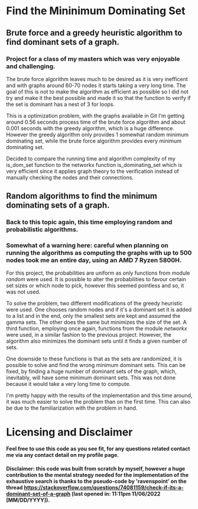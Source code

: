 # Find the Mininimum Dominating Set
## Brute force and a greedy heuristic algorithm to find dominant sets of a graph.
### Project for a class of my masters which was very enjoyable and challenging.

 The brute force algorithm leaves much to be desired as it is very inefficent and with graphs around 60-70 nodes it starts taking a very long time. The goal of this is not to make the algorithm as efficient as possible so I did not try and make it the best possible and made it so that the function to verify if the set is dominant has a nest of 3 for loops.

 This is a optimization problem, with the graphs available in Git I'm getting around 0.56 seconds process time of the brute force algorithm and about 0.001 seconds with the greedy algorithm, which is a huge difference. However the greedy algorithm only provides 1 somewhat random minimum dominating set, while the brute force algorithm provides every minimum dominating set.

 Decided to compare the running time and algorithm complexity of my is_dom_set function to the networkx function is_dominating_set which is very efficient since it applies graph theory to the verification instead of manually checking the nodes and their connections.

## Random algorithms to find the minimum dominating sets of a graph.
### Back to this topic again, this time employing random and probabilistic algorithms.

### Somewhat of a warning here: careful when planning on running the algorithms as computing the graphs with up to 500 nodes took me an entire day, using an AMD 7 Ryzen 5800H.

For this project, the probabilities are uniform as only functions from module *random* were used. It is possible to alter the probabilities to favour certain set sizes or which node to pick, however this seemed pointless and so, it was not used.

To solve the problem, two different modifications of the greedy heuristic were used. One chooses random nodes and if it's a dominant set it is added to a list and in the end, only the smallest sets are kept and assumed the gamma sets. The other does the same but minimizes the size of the set. A third function, employing once again, functions from the module *networkx* were used, in a similar fashion to the previous project. However, the algorithm also minimizes the dominant sets until it finds a given number of sets.

One downside to these functions is that as the sets are randomized, it is possible to solve and find the wrong minimum dominant sets. This can be fixed, by finding a huge number of dominant sets of the graph, which, inevitably, will have some minimum dominant sets. This was not done because it would take a very long time to compute.

I'm pretty happy with the results of the implementation and this time around, it was much easier to solve the problem than on the first time. This can also be due to the familiarization with the problem in hand.

# Licensing and Disclaimer
#### Feel free to use this code as you see fit, for any questions related contact me via any contact detail on my profile page.
#### Disclaimer: this code was built from scratch by myself, however a huge contribution to the mental strategy needed for the implementation of the exhaustive search is thanks to the pseudo-code by 'ravenspoint' on the thread https://stackoverflow.com/questions/74081159/check-if-its-a-dominant-set-of-a-graph (last opened in: 11:11pm 11/06/2022 [MM/DD/YYYY]).
